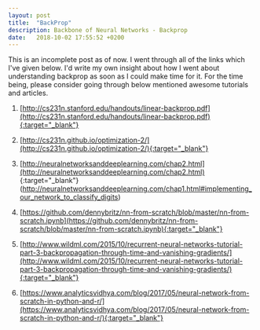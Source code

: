 ```yaml
---
layout: post
title:  "BackProp"
description: Backbone of Neural Networks - Backprop
date:   2018-10-02 17:55:52 +0200
--- 
```


This is an incomplete post as of now. I went through all of the links which I've given below. I'd write my own insight about how I went about understanding backprop as soon as I could make time for it. For the time being, please consider going through below mentioned awesome tutorials and articles. 

1. [http://cs231n.stanford.edu/handouts/linear-backprop.pdf](http://cs231n.stanford.edu/handouts/linear-backprop.pdf){:target="_blank"}

2. [http://cs231n.github.io/optimization-2/](http://cs231n.github.io/optimization-2/){:target="_blank"}

3. [http://neuralnetworksanddeeplearning.com/chap2.html](http://neuralnetworksanddeeplearning.com/chap2.html) {:target="_blank"} (http://neuralnetworksanddeeplearning.com/chap1.html#implementing_our_network_to_classify_digits)

4. [https://github.com/dennybritz/nn-from-scratch/blob/master/nn-from-scratch.ipynb](https://github.com/dennybritz/nn-from-scratch/blob/master/nn-from-scratch.ipynb){:target="_blank"}

5. [http://www.wildml.com/2015/10/recurrent-neural-networks-tutorial-part-3-backpropagation-through-time-and-vanishing-gradients/](http://www.wildml.com/2015/10/recurrent-neural-networks-tutorial-part-3-backpropagation-through-time-and-vanishing-gradients/){:target="_blank"}

6. [https://www.analyticsvidhya.com/blog/2017/05/neural-network-from-scratch-in-python-and-r/](https://www.analyticsvidhya.com/blog/2017/05/neural-network-from-scratch-in-python-and-r/){:target="_blank"}

